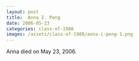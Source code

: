 ```yaml
---
layout: post
title:  Anna I. Peng
date: 2006-05-23
categories: class-of-1988
images: /assets/class-of-1988/anna-i-peng-1.png
---
```

Anna died on May 23, 2006.



